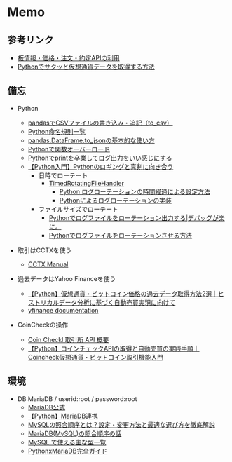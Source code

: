 # Memo
## 参考リンク
- [板情報・価格・注文・約定APIの利用](https://di-acc2.com/programming/python/4599/)
- [Pythonでサクッと仮想通貨データを取得する方法](https://lifetechia.com/crypto-data/)

## 備忘
- Python
  - [pandasでCSVファイルの書き込み・追記（to_csv）](https://note.nkmk.me/python-pandas-to-csv/)
  - [Python命名規則一覧](https://qiita.com/naomi7325/items/4eb1d2a40277361e898b)
  - [pandas.DataFrame.to_jsonの基本的な使い方](https://note.nkmk.me/python-pandas-to-json/)
  - [Pythonで関数オーバーロード](https://www.python.digibeatrix.com/functions-classes/python-function-overloading-methods/)
  - [Pythonでprintを卒業してログ出力をいい感じにする](https://qiita.com/FukuharaYohei/items/92795107032c8c0bfd19)
  - [【Python入門】Pythonのロギングと真剣に向き合う](https://www.true-fly.com/entry/2021/11/22/073000)
    - 日時でローテート 
      - [TimedRotatingFileHandler](https://docs.python.org/ja/3.13/library/logging.handlers.html#timedrotatingfilehandler) 
        - [Python ログローテーションの時間経過による設定方法](https://qiita.com/takei-s/items/766fdbea8d1fbc082653)
        - [Pythonによるログローテーションの実装](https://qiita.com/OkomeChike/items/143ef35b3e2a2672938d)
    - ファイルサイズでローテート
      - [Pythonでログファイルをローテーション出力する|デバッグが楽に。](https://kamedassou.com/python_out_log/)
      - [Pythonでログファイルをローテーションさせる方法](https://jimaru.blog/programming/python/log-rotation/)

- 取引はCCTXを使う
  - [CCTX Manual](https://github.com/ccxt/ccxt/wiki/manual)
  
- 過去データはYahoo Financeを使う
  - [【Python】仮想通貨・ビットコイン価格の過去データ取得方法2選｜ヒストリカルデータ分析に基づく自動売買実現に向けて](https://di-acc2.com/programming/python/15678/)
  - [yfinance documentation](https://ranaroussi.github.io/yfinance/)
  
- CoinCheckの操作
  - [Coin Checkl 取引所 API 概要](https://coincheck.com/ja/documents/exchange/api#about)
  - [【Python】コインチェックAPIの取得と自動売買の実践手順｜Coincheck仮想通貨・ビットコイン取引機能入門](https://di-acc2.com/programming/python/15316/)

## 環境
- DB:MariaDB / userid:root / password:root
  - [MariaDB公式](https://mariadb.com/docs/)
  - [【Python】MariaDB連携](https://zenn.dev/ringotabetai/articles/19369244a2318c)
  - [MySQLの照合順序とは？設定・変更方法と最適な選び方を徹底解説](https://www.dbtech.digibeatrix.com/mysql/server-config/mysql-collation-guide/)
  - [MariaDB(MySQL)の照合順序の話](https://blog.ver001.com/mariadb_collation/)
  - [MySQL で使える主な型一覧](https://qiita.com/gogonosmarty/items/6d6d770276f39326a2ce)
  - [PythonxMariaDB完全ガイド](https://www.dbtech.digibeatrix.com/integration-environment/programming-languages/python-mariadb-guide/)

